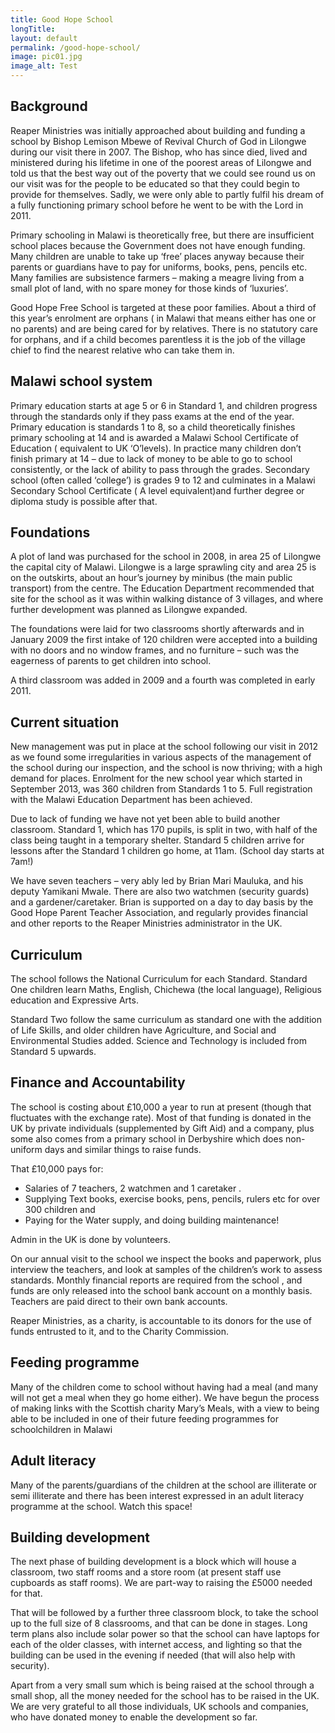 ```yaml
---
title: Good Hope School
longTitle: 
layout: default
permalink: /good-hope-school/
image: pic01.jpg
image_alt: Test
---
```

## Background

Reaper Ministries was initially approached about building and funding a school by Bishop Lemison Mbewe of Revival Church of God in Lilongwe during our visit there in 2007. The Bishop, who has since died, lived and ministered during his lifetime in one of the poorest areas of Lilongwe and told us that the best way out of the poverty that we could see round us on our visit was for the people to be educated so that they could begin to provide for themselves. Sadly,  we were only able to partly fulfil his dream of a fully functioning primary school before he went to be with the Lord in 2011.

Primary schooling in Malawi is theoretically free, but there are insufficient school places because the Government does not have enough funding. Many children are unable to take up ‘free’ places anyway because their parents or guardians have to pay for uniforms, books, pens, pencils etc. Many families are subsistence farmers – making a meagre living from a small plot of land, with no spare money for those kinds of ‘luxuries’.

Good Hope Free School is targeted at these poor families. About a third of this year’s enrolment are orphans ( in Malawi that means either has one or no parents) and are being cared for by relatives. There is no statutory care for orphans, and if a child becomes parentless it is the job of the village chief to find the nearest relative who can take them in.

## Malawi school system

Primary education starts at age 5 or 6 in Standard 1, and children progress through the standards only if they pass exams at the end of the year. Primary education is standards 1 to 8, so a child theoretically finishes primary schooling at 14 and is awarded a Malawi School Certificate of Education ( equivalent to UK ‘O’levels). In practice many children don’t finish primary at 14 –  due to lack of money to be able to go to school consistently, or the lack of ability to pass through the grades. Secondary school (often called ‘college’) is grades 9 to 12 and culminates in a Malawi Secondary School Certificate ( A level equivalent)and further degree or diploma study is possible after that.

## Foundations

A plot of land was purchased for the school in 2008, in area 25 of Lilongwe the capital city of Malawi. Lilongwe is a large sprawling city and area 25 is on the outskirts, about an hour’s journey by minibus (the main public transport) from the centre. The Education Department recommended that site for the school as it was within walking distance of 3 villages, and where further development was planned as Lilongwe expanded.

The foundations were laid for two classrooms shortly afterwards and in January 2009 the first intake of 120 children were accepted into a building with no doors and no window frames, and no furniture – such was the eagerness of parents to get children into school.

A third classroom was added in 2009 and a fourth was completed in early 2011.

## Current situation

New management was put in place at the school following our visit in 2012 as we found some irregularities in various aspects of the management of the school during our inspection, and the school is now thriving; with a high demand for places. Enrolment for the new school year which started in September 2013, was 360 children from Standards 1 to 5. Full registration with the Malawi Education Department has been achieved.

Due to lack of funding we have not yet been able to build another classroom. Standard 1, which has 170 pupils, is split in two, with half of the class being taught in a temporary shelter. Standard 5 children arrive for lessons after the Standard 1 children go home, at 11am. (School day starts at 7am!)

We have seven teachers – very ably led by Brian Mari Mauluka, and his deputy Yamikani Mwale. There are also two watchmen (security guards) and a gardener/caretaker. Brian is supported on a day to day basis by the Good Hope Parent Teacher Association, and regularly provides financial and other reports to the  Reaper Ministries administrator in the UK.

## Curriculum

The school follows the National Curriculum for each Standard. Standard One children learn Maths, English, Chichewa (the local language), Religious education and Expressive Arts.

Standard Two follow the same curriculum as standard one with the addition of Life Skills, and older children have Agriculture, and Social and Environmental Studies added. Science and Technology is included from Standard 5 upwards.

## Finance and Accountability

The school is costing about £10,000 a year to run at present (though that fluctuates with the exchange rate). Most of that funding is donated in the UK by private individuals (supplemented by Gift Aid) and a company, plus some also comes from a primary school in Derbyshire which does non-uniform days and similar things to raise funds.

That £10,000 pays for:

- Salaries of  7 teachers, 2 watchmen and 1 caretaker .
- Supplying Text books, exercise books, pens, pencils, rulers etc  for over 300 children and
- Paying for the Water supply, and doing building maintenance!

Admin in the UK is done by volunteers.

On our annual visit to the school we inspect  the books and paperwork, plus interview  the teachers, and look at samples of the children’s work to assess standards. Monthly financial reports are required from the school , and funds are only released into the school bank account on a monthly basis. Teachers are paid direct to their own bank accounts.

Reaper Ministries, as a charity, is accountable to its donors for the use of funds entrusted to it, and to the Charity Commission.

## Feeding programme

Many of the children come to school without having had a meal (and many will not get a meal when they go home either). We have begun the process of making links with the Scottish charity Mary’s Meals, with a view to being able to be included in one of their future feeding programmes for schoolchildren in Malawi

## Adult literacy

Many of the parents/guardians of the children at the school are illiterate or semi illiterate and there has been interest expressed in an adult literacy programme at the school. Watch this space!

## Building development

The next phase of building development is a block which will house a classroom, two staff rooms and a store room (at present staff use cupboards as staff rooms). We are part-way to raising the £5000 needed for that.

That will be followed by a further three classroom block, to take the school up to the full size of 8 classrooms, and that can be done in stages. Long term plans also include solar power so that the school can have laptops for each of the older classes, with internet access, and lighting so that the building can be used in the evening if needed (that will also help with security).

Apart from a very small sum which is being raised at the school through a small shop,  all the money needed for the school has to be raised in the UK. We are very grateful to all those individuals, UK schools and companies, who have donated money to enable the development so far.
